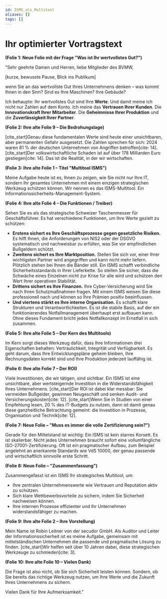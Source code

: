 ```yaml
---
id: ISMS_als_Multitool
aliases: []
tags: []
---
```


# **Ihr optimierter Vortragstext**

**(Folie 1: Neue Folie mit der Frage "Was ist Ihr wertvollstes Gut?")**

"Sehr geehrte Damen und Herren, liebe Mitglieder des BVMW,

[kurze, bewusste Pause, Blick ins Publikum]

wenn Sie an das wertvollste Gut Ihres Unternehmens denken – was kommt Ihnen in den Sinn? Sind es Ihre Maschinen? Ihre Gebäude?

Ich behaupte: Ihr wertvollstes Gut sind Ihre **Werte**. Und damit meine ich nicht nur Zahlen auf dem Konto. Ich meine das **Vertrauen Ihrer Kunden**. Die **Innovationskraft Ihrer Mitarbeiter**. Die **Geheimnisse Ihrer Produktion** und die **Zuverlässigkeit Ihrer Partner**.

**(Folie 2: Ihre alte Folie 9 – Die Bedrohungslage)**

[cite_start]Genau diese fundamentalen Werte sind heute einer unsichtbaren, aber permanenten Gefahr ausgesetzt. Die Zahlen sprechen für sich: 2024 waren 81 % der deutschen Unternehmen von Angriffen betroffen[cite: 14]. [cite_start]Der volkswirtschaftliche Schaden ist auf über 178 Milliarden Euro gestiegen[cite: 14]. Das ist die Realität, in der wir wirtschaften.

**(Folie 3: Ihre alte Folie 1 – Titel "Multitool ISMS")**

Meine Aufgabe heute ist es, Ihnen zu zeigen, wie Sie nicht nur Ihre IT, sondern Ihr gesamtes Unternehmen mit einem einzigen strategischen Werkzeug schützen können. Wir nennen es das ISMS-Multitool. Ein Informationssicherheits-Management-System.

**(Folie 4: Ihre alte Folie 4 – Die Funktionen / Treiber)**

Sehen Sie es als das strategische Schweizer Taschenmesser für Geschäftsführer. Es hat verschiedene Funktionen, um Ihre Werte gezielt zu schützen:

- **Erstens sichert es Ihre Geschäftsprozesse gegen gesetzliche Risiken.** Es hilft Ihnen, die Anforderungen von NIS2 oder der DSGVO systematisch und nachweisbar zu erfüllen, was Sie vor empfindlichen Bußgeldern schützt.
- **Zweitens sichert es Ihre Marktposition.** Stellen Sie sich vor, einer Ihrer wichtigsten Partner wird angegriffen und kann nicht mehr liefern. Plötzlich stehen bei Ihnen die Bänder still. Ein ISMS schafft verbindliche Sicherheitsstandards in Ihrer Lieferkette. So stellen Sie sicher, dass die Schwäche eines Einzelnen nicht zur Krise für alle wird und schützen den Wert Ihrer operativen Stabilität.
- **Drittens sichert es Ihre Finanzen.** Ihre Cyber-Versicherung wird Sie nach Ihren Schutzmaßnahmen fragen. Mit einem ISMS weisen Sie diese professionell nach und können so Ihre Prämien positiv beeinflussen.
- **Und viertens stärkt es Ihre interne Organisation.** Es schafft klare Strukturen und Verantwortlichkeiten. Es ist die stabile Basis, auf der ein funktionierendes Notfallmanagement überhaupt erst aufbauen kann. Ohne dieses Fundament bricht jedes Notfallkonzept im Ernstfall in sich zusammen.

**(Folie 5: Ihre alte Folie 5 – Der Kern des Multitools)**

Im Kern sorgt dieses Werkzeug dafür, dass Ihre Informationen drei Eigenschaften behalten: Vertraulichkeit, Integrität und Verfügbarkeit. Es geht darum, dass Ihre Entwicklungspläne geheim bleiben, Ihre Rechnungsdaten korrekt sind und Ihre Produktion jederzeit lauffähig ist.

**(Folie 6: Ihre alte Folie 7 – Der ROI)**

Viele Investitionen, die wir tätigen, sind sichtbar. Ein ISMS ist eine unsichtbare, aber wertsteigernde Investition in die Widerstandsfähigkeit Ihres Unternehmens. [cite_start]Der ROI ist dabei klar messbar: Sie vermeiden Bußgelder, gewinnen Neugeschäft und senken Audit- und Versicherungskosten[cite: 12]. [cite_start]Wenn Sie in Studien von einer Empfehlung lesen, 20 % des IT-Budgets zu nutzen, dann ist damit genau diese ganzheitliche Betrachtung gemeint: die Investition in Prozesse, Organisation und Technik[cite: 12].

**(Folie 7: Neue Folie – "Muss es immer die volle Zertifizierung sein?")**

Gerade für den Mittelstand ist wichtig: Ein ISMS ist kein starres Korsett. Es ist skalierbar. Nicht jedes Unternehmen braucht sofort eine vollumfängliche ISO-27001-Zertifizierung. Oft ist ein pragmatischer Aufbau, zum Beispiel angelehnt an anerkannte Standards wie VdS 10000, der genau passende und wirtschaftlich sinnvolle erste Schritt.

**(Folie 8: Neue Folie – "Zusammenfassung")**

Zusammengefasst ist ein ISMS Ihr strategisches Multitool, um:

- Ihre zentralen Unternehmenswerte wie Vertrauen und Reputation aktiv zu schützen.
- Sich klare Wettbewerbsvorteile zu sichern, indem Sie Sicherheit nachweisen können.
- Ihre internen Prozesse effizienter und Ihr Unternehmen widerstandsfähiger zu machen.

**(Folie 9: Ihre alte Folie 2 – Ihre Vorstellung)**

Mein Name ist Robin Leitner von der secudor GmbH. Als Auditor und Leiter der Informationssicherheit ist es meine Aufgabe, gemeinsam mit mittelständischen Unternehmen die passende und pragmatische Lösung zu finden. [cite_start]Wir helfen seit über 10 Jahren dabei, diese strategischen Werkzeuge zu schmieden[cite: 3].

**(Folie 10: Ihre alte Folie 10 – Vielen Dank)**

Die Frage ist also nicht, ob Sie sich Sicherheit leisten können. Sondern, ob Sie bereits das richtige Werkzeug nutzen, um Ihre Werte und die Zukunft Ihres Unternehmens zu sichern.

Vielen Dank für Ihre Aufmerksamkeit."
